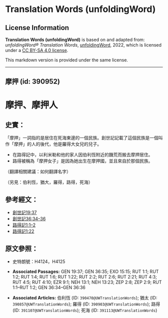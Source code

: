 # Translation Words (unfoldingWord)

## License Information

**Translation Words (unfoldingWord)** is based on and adapted from: _unfoldingWord® Translation Words_, [unfoldingWord](https://unfoldingword.org/utw), 2022, which is licensed under a [CC BY-SA 4.0 license](https://creativecommons.org/licenses/by-sa/4.0/legalcode.en).

This markdown version is provided under the same license.



--------------------------------

## 摩押 (id: 390952)

摩押、摩押人
======

史實：
---

「摩押」一詞指的是居住在死海東邊的一個民族。創世記記載了這個民族是一個叫作「摩押」的人的後代，他是羅得大女兒的兒子。

* 在路得記中，以利米勒和他的家人因伯利恆附近的饑荒而搬去摩押居住。
* 路得被稱為「摩押女子」是因為她出生在摩押國，並且來自於那個民族。

（翻譯相關建議：如何翻譯名字）

（另見：伯利恆，猶大，羅得，路得，死海）

參考經文：
-----

* [創世記19:37](https://ref.ly/Gen19:37)
* [創世記36:34–36](https://ref.ly/Gen36:34-Gen36:36)
* [路得記1:1–2](https://ref.ly/Ruth1:1-Ruth1:2)
* [路得記1:22](https://ref.ly/Ruth1:22)

原文參照：
-----

* 史特朗號：H4124，H4125

* **Associated Passages:** GEN 19:37; GEN 36:35; EXO 15:15; RUT 1:1; RUT 1:2; RUT 1:4; RUT 1:6; RUT 1:22; RUT 2:2; RUT 2:6; RUT 2:21; RUT 4:3; RUT 4:5; RUT 4:10; EZR 9:1; NEH 13:1; NEH 13:23; ZEP 2:8; ZEP 2:9; RUT 1:1–RUT 1:2; GEN 36:34–GEN 36:36
* **Associated Articles:** 伯利恆 (ID: `390470@UWTranslationWords`); 猶太 (ID: `390857@UWTranslationWords`); 羅得 (ID: `390903@UWTranslationWords`); 路得 (ID: `391107@UWTranslationWords`); 死海 (ID: `391113@UWTranslationWords`)

